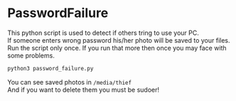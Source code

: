 # PasswordFailure
  This python script is used to detect if others tring to use your PC.    
  If someone enters wrong password his/her photo will be saved to your files.    
  Run the script only once. If you run that more then once you may face with some problems.
```bash
python3 password_failure.py
```
  You can see saved photos in `/media/thief`    
  And if you want to delete them you must be sudoer!
